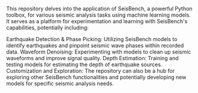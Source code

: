 This repository delves into the application of SeisBench, a powerful Python toolbox, for various seismic analysis tasks using machine learning models. It serves as a platform for experimentation and learning with SeisBench's capabilities, potentially including:

Earthquake Detection & Phase Picking: Utilizing SeisBench models to identify earthquakes and pinpoint seismic wave phases within recorded data.
Waveform Denoising: Experimenting with models to clean up seismic waveforms and improve signal quality.
Depth Estimation: Training and testing models for estimating the depth of earthquake sources.
Customization and Exploration: The repository can also be a hub for exploring other SeisBench functionalities and potentially developing new models for specific seismic analysis needs.
